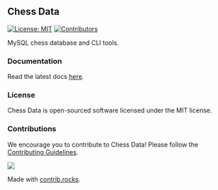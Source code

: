 ## Chess Data

[![License: MIT](https://img.shields.io/badge/License-MIT-blue.svg)](https://opensource.org/license/mit/)
[![Contributors](https://img.shields.io/github/contributors/chesslablab/chess-data)](https://github.com/chesslablab/chess-data/graphs/contributors)

MySQL chess database and CLI tools.

### Documentation

Read the latest docs [here](https://chesslablab.github.io/chess-data/).

### License

Chess Data is open-sourced software licensed under the MIT license.

### Contributions

We encourage you to contribute to Chess Data! Please follow the [Contributing Guidelines](https://github.com/chesslablab/chess-data/blob/main/CONTRIBUTING.md).

<a href="https://github.com/chesslablab/chess-data/graphs/contributors">
  <img src="https://contrib.rocks/image?repo=chesslablab/chess-data" />
</a>

Made with [contrib.rocks](https://contrib.rocks).
